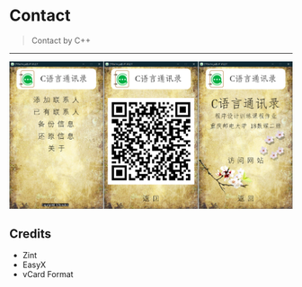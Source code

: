 # Contact
> Contact by C++
---

![Contact](readMe/Run.png)

## Credits
* Zint
* EasyX
* vCard Format
